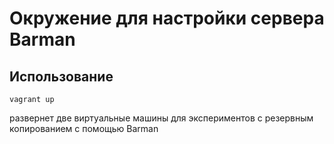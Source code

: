 # Окружение для настройки сервера Barman 
## Использование 
```
vagrant up
``` 
развернет две виртуальные машины для экспериментов с резервным 
копированием с помощью Barman 